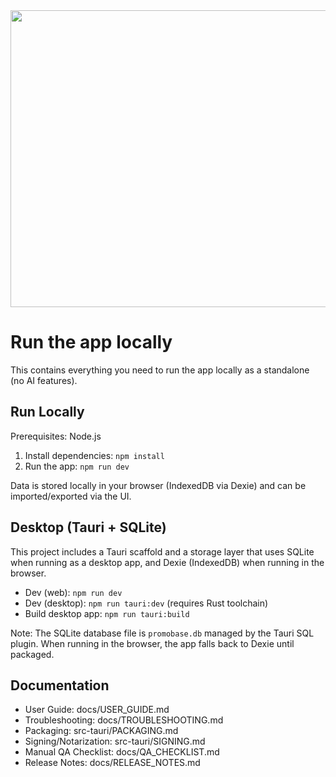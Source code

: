 <div align="center">
<img width="1200" height="475" alt="GHBanner" src="https://github.com/user-attachments/assets/0aa67016-6eaf-458a-adb2-6e31a0763ed6" />
</div>

# Run the app locally

This contains everything you need to run the app locally as a standalone (no AI features).

## Run Locally

Prerequisites: Node.js

1. Install dependencies:
   `npm install`
2. Run the app:
   `npm run dev`

Data is stored locally in your browser (IndexedDB via Dexie) and can be imported/exported via the UI.

## Desktop (Tauri + SQLite)

This project includes a Tauri scaffold and a storage layer that uses SQLite when running as a desktop app, and Dexie (IndexedDB) when running in the browser.

- Dev (web): `npm run dev`
- Dev (desktop): `npm run tauri:dev` (requires Rust toolchain)
- Build desktop app: `npm run tauri:build`

Note: The SQLite database file is `promobase.db` managed by the Tauri SQL plugin. When running in the browser, the app falls back to Dexie until packaged.

Documentation
-------------
- User Guide: docs/USER_GUIDE.md
- Troubleshooting: docs/TROUBLESHOOTING.md
- Packaging: src-tauri/PACKAGING.md
- Signing/Notarization: src-tauri/SIGNING.md
- Manual QA Checklist: docs/QA_CHECKLIST.md
- Release Notes: docs/RELEASE_NOTES.md
